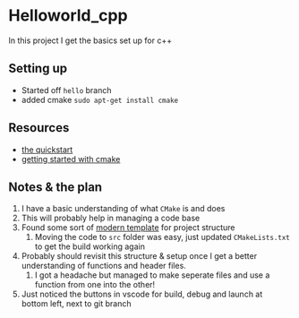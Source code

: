 # Helloworld_cpp

In this project I get the basics set up for c++

## Setting up

* Started off `hello` branch
* added cmake `sudo apt-get install cmake`

## Resources

* [the quickstart](https://code.visualstudio.com/docs/cpp/cmake-quickstart)
* [getting started with cmake](https://code.visualstudio.com/docs/cpp/CMake-linux)


## Notes & the plan

1. I have a basic understanding of what `CMake` is and does
1. This will probably help in managing a code base
1. Found some sort of [modern template](https://cliutils.gitlab.io/modern-cmake/chapters/basics/structure.html) for project structure
    1. Moving the code to `src` folder was easy, just updated `CMakeLists.txt` to get the build working again
1. Probably should revisit this structure & setup once I get a better understanding of functions and header files.
    1. I got a headache but managed to make seperate files and use a function from one into the other!
1. Just noticed the buttons in vscode for build, debug and launch at bottom left, next to git branch
